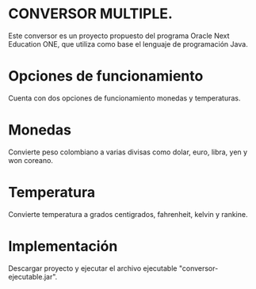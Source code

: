 # CONVERSOR MULTIPLE.
Este conversor es un proyecto propuesto del programa Oracle Next Education ONE, que utiliza como base el lenguaje de programación Java.

# Opciones de funcionamiento
Cuenta con dos opciones de funcionamiento monedas y temperaturas.

# Monedas
Convierte peso colombiano a varias divisas como dolar, euro, libra, yen y won coreano.

# Temperatura
Convierte temperatura a grados centigrados, fahrenheit, kelvin y rankine.

# Implementación
Descargar proyecto y ejecutar el archivo ejecutable "conversor-ejecutable.jar". 








